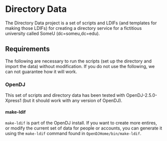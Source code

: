 Directory Data
============

The Directory Data project is a set of scripts and LDIFs (and templates for making those LDIFs) for creating a directory service for a fictitious university called SomeU (dc=someu,dc=edu).

## Requirements

The following are necessary to run the scripts (set up the directory and import the data) without modification. If you do not use the following, we can not guarantee how it will work.

### 

### OpenDJ

This set of scripts and directory data has been tested with OpenDJ-2.5.0-Xpress1 (but it should work with any version of OpenDJ).

#### make-ldif

`make-ldif` is part of the OpenDJ install. If you want to create more entires, or modify the current set of data for people or accounts, you can generate it using the `make-ldif` command found in `OpenDJHome/bin/make-ldif`.